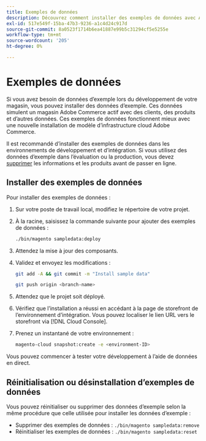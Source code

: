 ```yaml
---
title: Exemples de données
description: Découvrez comment installer des exemples de données avec Adobe Commerce sur l’infrastructure cloud.
exl-id: 517e549f-15ba-47b3-9236-a1c4d24c917d
source-git-commit: 8a0523f1714b6ea41887e99b5c31294cf5e5255e
workflow-type: tm+mt
source-wordcount: '205'
ht-degree: 0%

---
```


# Exemples de données

Si vous avez besoin de données d’exemple lors du développement de votre magasin, vous pouvez installer des données d’exemple. Ces données simulent un magasin Adobe Commerce actif avec des clients, des produits et d’autres données. Ces exemples de données fonctionnent mieux avec une nouvelle installation de modèle d’infrastructure cloud Adobe Commerce.

Il est recommandé d’installer des exemples de données dans les environnements de développement et d’intégration. Si vous utilisez des données d’exemple dans l’évaluation ou la production, vous devez [supprimer](#reset-or-uninstall-sample-data) les informations et les produits avant de passer en ligne.

## Installer des exemples de données

Pour installer des exemples de données :

1. Sur votre poste de travail local, modifiez le répertoire de votre projet.

1. À la racine, saisissez la commande suivante pour ajouter des exemples de données :

   ```bash
   ./bin/magento sampledata:deploy
   ```

1. Attendez la mise à jour des composants.

1. Validez et envoyez les modifications :

   ```bash
   git add -A && git commit -m "Install sample data"
   ```

   ```bash
   git push origin <branch-name>
   ```

1. Attendez que le projet soit déployé.

1. Vérifiez que l’installation a réussi en accédant à la page de storefront de l’environnement d’intégration. Vous pouvez localiser le lien URL vers le storefront via [!DNL Cloud Console].

1. Prenez un instantané de votre environnement :

   ```bash
   magento-cloud snapshot:create -e <environment-ID>
   ```

Vous pouvez commencer à tester votre développement à l’aide de données en direct.

## Réinitialisation ou désinstallation d’exemples de données

Vous pouvez réinitialiser ou supprimer des données d’exemple selon la même procédure que celle utilisée pour installer les données d’exemple :

- Supprimer des exemples de données : `./bin/magento sampledata:remove`
- Réinitialiser les exemples de données : `./bin/magento sampledata:reset`
